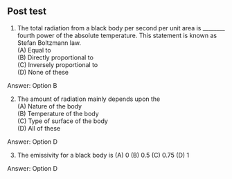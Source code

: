 ## Post test




1. The total radiation from a black body per second per unit area is ________ fourth power of the absolute temperature. This statement is known as Stefan Boltzmann law.<br>
(A) Equal to<br>
(B) Directly proportional to<br>
(C) Inversely proportional to<br>
(D) None of these<br>

 Answer: Option B<br>

2. The amount of radiation mainly depends upon the<br>
(A) Nature of the body<br>
(B) Temperature of the body<br>
(C) Type of surface of the body<br>
(D) All of these<br>

 Answer: Option D




3. The emissivity for a black body is
(A) 0
(B) 0.5
(C) 0.75
(D) 1

 Answer: Option D
